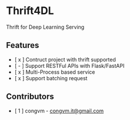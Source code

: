# Thrift4DL

Thrift for Deep Learning Serving

## Features

- [ x ] Contruct project with thrift supported
- [ - ] Support RESTFul APIs with Flask/FastAPI
- [ x ] Multi-Process based service
- [ x ] Support batching request 

## Contributors

- [ 1 ] congvm - congvm.it@gmail.com
